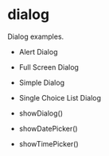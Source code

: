 # dialog

Dialog examples.

* Alert Dialog

* Full Screen Dialog

* Simple Dialog

* Single Choice List Dialog

* showDialog()

* showDatePicker()

* showTimePicker()